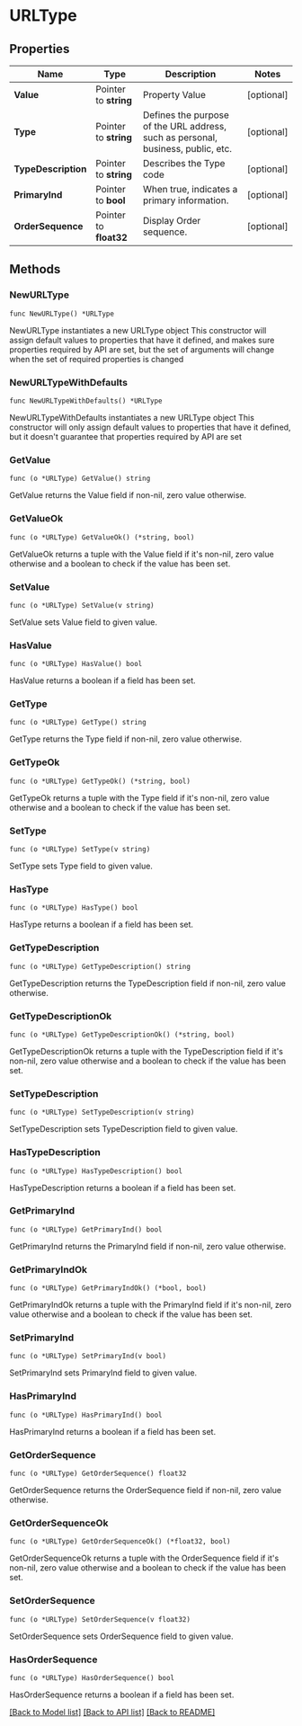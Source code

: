 # URLType

## Properties

Name | Type | Description | Notes
------------ | ------------- | ------------- | -------------
**Value** | Pointer to **string** | Property Value | [optional] 
**Type** | Pointer to **string** | Defines the purpose of the URL address, such as personal, business, public, etc. | [optional] 
**TypeDescription** | Pointer to **string** | Describes the Type code | [optional] 
**PrimaryInd** | Pointer to **bool** | When true, indicates a primary information. | [optional] 
**OrderSequence** | Pointer to **float32** | Display Order sequence. | [optional] 

## Methods

### NewURLType

`func NewURLType() *URLType`

NewURLType instantiates a new URLType object
This constructor will assign default values to properties that have it defined,
and makes sure properties required by API are set, but the set of arguments
will change when the set of required properties is changed

### NewURLTypeWithDefaults

`func NewURLTypeWithDefaults() *URLType`

NewURLTypeWithDefaults instantiates a new URLType object
This constructor will only assign default values to properties that have it defined,
but it doesn't guarantee that properties required by API are set

### GetValue

`func (o *URLType) GetValue() string`

GetValue returns the Value field if non-nil, zero value otherwise.

### GetValueOk

`func (o *URLType) GetValueOk() (*string, bool)`

GetValueOk returns a tuple with the Value field if it's non-nil, zero value otherwise
and a boolean to check if the value has been set.

### SetValue

`func (o *URLType) SetValue(v string)`

SetValue sets Value field to given value.

### HasValue

`func (o *URLType) HasValue() bool`

HasValue returns a boolean if a field has been set.

### GetType

`func (o *URLType) GetType() string`

GetType returns the Type field if non-nil, zero value otherwise.

### GetTypeOk

`func (o *URLType) GetTypeOk() (*string, bool)`

GetTypeOk returns a tuple with the Type field if it's non-nil, zero value otherwise
and a boolean to check if the value has been set.

### SetType

`func (o *URLType) SetType(v string)`

SetType sets Type field to given value.

### HasType

`func (o *URLType) HasType() bool`

HasType returns a boolean if a field has been set.

### GetTypeDescription

`func (o *URLType) GetTypeDescription() string`

GetTypeDescription returns the TypeDescription field if non-nil, zero value otherwise.

### GetTypeDescriptionOk

`func (o *URLType) GetTypeDescriptionOk() (*string, bool)`

GetTypeDescriptionOk returns a tuple with the TypeDescription field if it's non-nil, zero value otherwise
and a boolean to check if the value has been set.

### SetTypeDescription

`func (o *URLType) SetTypeDescription(v string)`

SetTypeDescription sets TypeDescription field to given value.

### HasTypeDescription

`func (o *URLType) HasTypeDescription() bool`

HasTypeDescription returns a boolean if a field has been set.

### GetPrimaryInd

`func (o *URLType) GetPrimaryInd() bool`

GetPrimaryInd returns the PrimaryInd field if non-nil, zero value otherwise.

### GetPrimaryIndOk

`func (o *URLType) GetPrimaryIndOk() (*bool, bool)`

GetPrimaryIndOk returns a tuple with the PrimaryInd field if it's non-nil, zero value otherwise
and a boolean to check if the value has been set.

### SetPrimaryInd

`func (o *URLType) SetPrimaryInd(v bool)`

SetPrimaryInd sets PrimaryInd field to given value.

### HasPrimaryInd

`func (o *URLType) HasPrimaryInd() bool`

HasPrimaryInd returns a boolean if a field has been set.

### GetOrderSequence

`func (o *URLType) GetOrderSequence() float32`

GetOrderSequence returns the OrderSequence field if non-nil, zero value otherwise.

### GetOrderSequenceOk

`func (o *URLType) GetOrderSequenceOk() (*float32, bool)`

GetOrderSequenceOk returns a tuple with the OrderSequence field if it's non-nil, zero value otherwise
and a boolean to check if the value has been set.

### SetOrderSequence

`func (o *URLType) SetOrderSequence(v float32)`

SetOrderSequence sets OrderSequence field to given value.

### HasOrderSequence

`func (o *URLType) HasOrderSequence() bool`

HasOrderSequence returns a boolean if a field has been set.


[[Back to Model list]](../README.md#documentation-for-models) [[Back to API list]](../README.md#documentation-for-api-endpoints) [[Back to README]](../README.md)


